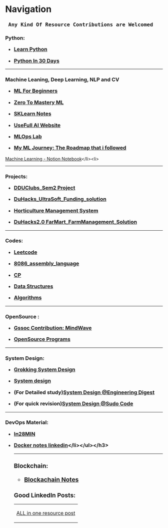 # Navigation
<h3><pre> Any Kind Of Resource Contributions are Welcomed </pre></h3>
<h3>Python: <ul><li>

[Learn Python](https://github.com/NisargPipaliya/learn-python)</li><li>

[Python In 30 Days](https://github.com/NisargPipaliya/30-Days-Of-Python)</li></ul></h3>

---
<h3>Machine Leaning, Deep Learning, NLP and CV<ul><li>
  
  [ML For Beginners](https://github.com/NisargPipaliya/ML-For-Beginners)</li><li>

[Zero To Mastery ML](https://github.com/NisargPipaliya/zero-to-mastery-ml)</li><li>

[SKLearn Notes](https://github.com/NisargPipaliya/sklearn_notes)</li><li>

[UseFull AI Website](https://github.com/NisargPipaliya/Useful-AI-WEBSITE-LIST)</li><li>

[MLOps Lab](https://github.com/NisargPipaliya/MLOps-Lab)</li><li>

[My ML Journey: The Roadmap that i followed](https://github.com/NisargPipaliya/Material/blob/main/Myml_journey.md)</li></ul></h3>

[Machine Learning - Notion Notebook]([https://github.com/NisargPipaliya/ML-For-Beginners](https://machine-learning-notes.notion.site/Machine-Learning-723dc503de0e40ba949420b7907bff3a?pvs=4))</li><li>

---


<div><h3> Projects:<ul><li>

[DDUClubs_Sem2 Project](https://github.com/NisargPipaliya/DDUclubs)</li><li>

[DuHacks_UltraSoft_Funding_solution](https://github.com/NisargPipaliya/Duhacks)</li><li>
  
[Horticulture Management System](https://github.com/NisargPipaliya/DBMS_2023)</li><li>
  
[DuHacks2.0 FarMart_FarmManagement_Solution](https://github.com/NisargPipaliya/DUHACKS2.0)</li></ul></h3></div>

---
<h3>Codes:<ul><li>
  
  [Leetcode](https://github.com/NisargPipaliya/leetcode)</li><li>

  [8086_assembly_language](https://github.com/NisargPipaliya/8086_asm)</li><li>
  
  [CP](https://github.com/om-ashish-soni/Competitive-Programming)</li><li>

  [Data Structures](https://www.youtube.com/@codencode)</li><li>
  
  [Algorithms](https://www.youtube.com/@TheAdityaVerma)
  </li></ul></h3>

---

<h3>OpenSource :<ul><li>
  
[Gssoc Contribution: MindWave](https://github.com/NisargPipaliya/GSSOC_MindWave)</li>
<li>
  
[OpenSource Programs](https://github.com/NisargPipaliya/Material/blob/main/opensource.md)</li></ul></h3>


---

<h3>System Design: <ul><li>

[Grokking System Design](https://github.com/NisargPipaliya/Grokking-System-Design)</li><li>

[System design](https://youtu.be/0LTXCcVRQi0)</li><li>

(For Detailed study)[System Design @Engineering Digest](https://youtube.com/playlist?list=PLA3GkZPtsafZdyC5iucNM_uhqGJ5yFNUM)</li><li>

(For quick revision)[System Design @Sudo Code](https://youtube.com/playlist?list=PLTCrU9sGyburBw9wNOHebv9SjlE4Elv5a)</li></ul></h3>

---
<h3>DevOps Material:<ul><li>

[In28MIN](https://github.com/NisargPipaliya/devops-master-class)</li><li>

[Docker notes linkedin](https://drive.google.com/drive/folders/1sflPL9u70e3GNW3Ndir7IrtgJvDHX1K_)</li></ul></h3>

---

<h3>Blockchain:<ul><li>
  
  [Blockachain Notes](https://github.com/NisargPipaliya/Blockchain-Notes)
</li></ul></h3>

<h3>Good LinkedIn Posts: 

<table>
  <tr>
    <td>
      
[ALL in one resource post](https://www.linkedin.com/posts/parassaini_jobs-india-marketing-activity-7055431507628163072-a1fr?utm_source=share&utm_medium=member_desktop)</td></tr></table></h3>
